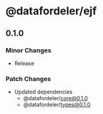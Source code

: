 # @datafordeler/ejf

## 0.1.0

### Minor Changes

- Release

### Patch Changes

- Updated dependencies
  - @datafordeler/core@0.1.0
  - @datafordeler/types@0.1.0
